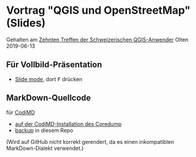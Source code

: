 # Vortrag "QGIS und OpenStreetMap" (Slides)

Gehalten am [Zehnten Treffen der Schweizerischen QGIS-Anwender](https://www.qgis.ch/de/verein/anwendertreffen/anwendertreffen-olten-2019)
Olten 2019-06-13

## Für Vollbild-Präsentation

* [Slide mode](https://md.coredump.ch/p/QGIS-und-OSM-Vortrag_2019-06-13), dort <kbd>F</kbd> drücken

## MarkDown-Quellcode

für [CodiMD](https://codimd.org/)

* [auf der CodiMD-Installation des Coredump](https://md.coredump.ch/QGIS-und-OSM-Vortrag_2019-06-13?both)
* [backup](QGIS%20und%20OpenStreetMap.md) in diesem Repo

(Wird auf GitHub nicht korrekt gerendert, da
es einen inkompatiblen MarkDown-Dialekt verwendet.)
